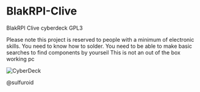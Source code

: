 # BlakRPI-Clive
BlakRPI Clive cyberdeck
GPL3

Please note this project is reserved to people with a minimum of electronic skills.
You need to know how to solder. 
You need to be able to make basic searches to find components by yourseil
This is not an out of the box working pc

![CyberDeck](http://0montage29.jpg)



@sulfuroid
